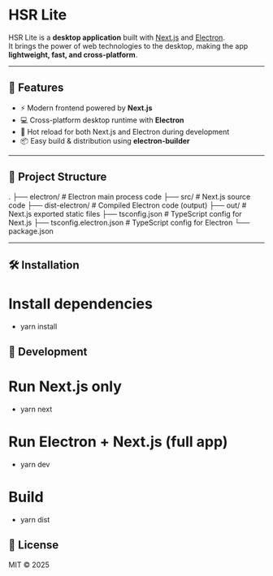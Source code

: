 # HSR Lite

HSR Lite is a **desktop application** built with [Next.js](https://nextjs.org/) and [Electron](https://www.electronjs.org/).  
It brings the power of web technologies to the desktop, making the app **lightweight, fast, and cross-platform**.

---

## 🚀 Features
- ⚡️ Modern frontend powered by **Next.js**
- 💻 Cross-platform desktop runtime with **Electron**
- 🔄 Hot reload for both Next.js and Electron during development
- 📦 Easy build & distribution using **electron-builder**

---

## 📂 Project Structure
.
├── electron/ # Electron main process code
├── src/ # Next.js source code
├── dist-electron/ # Compiled Electron code (output)
├── out/ # Next.js exported static files
├── tsconfig.json # TypeScript config for Next.js
├── tsconfig.electron.json # TypeScript config for Electron
└── package.json

---

## 🛠 Installation
# Install dependencies
- yarn install

## 🔧 Development
# Run Next.js only
- yarn next

# Run Electron + Next.js (full app)
- yarn dev

# Build
- yarn dist

## 📜 License
MIT © 2025